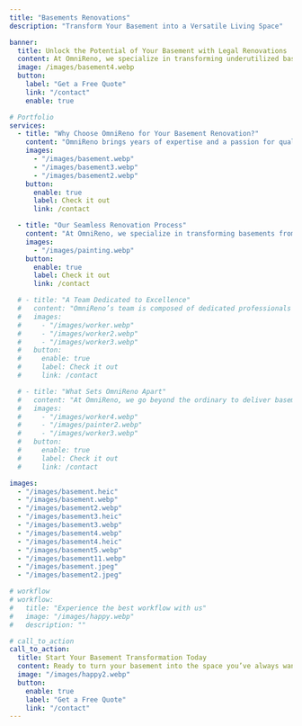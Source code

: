 ```yaml
---
title: "Basements Renovations"
description: "Transform Your Basement into a Versatile Living Space"

banner:
  title: Unlock the Potential of Your Basement with Legal Renovations
  content: At OmniReno, we specialize in transforming underutilized basements into vibrant, functional spaces that enhance your lifestyle. Whether you're envisioning a cozy family room, an inviting guest suite, a state-of-the-art home theater, or even a LEGAL RENTAL PROPERTY, our team blends exceptional craftsmanship with innovative designs. Let us help you create a basement that not only adds valuable square footage but also elevates the comfort and value of your home.
  image: /images/basement4.webp
  button:
    label: "Get a Free Quote"
    link: "/contact"
    enable: true

# Portfolio
services:
  - title: "Why Choose OmniReno for Your Basement Renovation?"
    content: "OmniReno brings years of expertise and a passion for quality to every basement renovation project. We understand that your basement holds untapped potential, and we’re here to help you make the most of it. From modern entertainment rooms to fully equipped guest apartments, we use premium materials and tailor every detail to your vision. Our goal is to deliver a beautiful, functional space that exceeds your expectations—on time and within budget."
    images:
      - "/images/basement.webp"
      - "/images/basement3.webp"
      - "/images/basement2.webp"
    button:
      enable: true
      label: Check it out
      link: /contact

  - title: "Our Seamless Renovation Process"
    content: "At OmniReno, we specialize in transforming basements from underutilized storage areas into vibrant, functional spaces that enhance your lifestyle. Whether you envision a new rental unit or a dream basement for your family and friends, we’re here to bring your ideas to life. Let us help you create a basement that not only adds valuable square footage but also elevates the comfort and value of your home."
    images:
      - "/images/painting.webp"
    button:
      enable: true
      label: Check it out
      link: /contact

  # - title: "A Team Dedicated to Excellence"
  #   content: "OmniReno’s team is composed of dedicated professionals who bring their expertise to every stage of your basement renovation. From creative designers who understand your vision to skilled craftsmen who bring it to life, our team works together seamlessly to deliver results that are both stunning and durable. Our collaborative approach ensures that every aspect of your renovation is handled with care, precision, and a commitment to exceeding your expectations."
  #   images:
  #     - "/images/worker.webp"
  #     - "/images/worker2.webp"
  #     - "/images/worker3.webp"
  #   button:
  #     enable: true
  #     label: Check it out
  #     link: /contact

  # - title: "What Sets OmniReno Apart"
  #   content: "At OmniReno, we go beyond the ordinary to deliver basement renovations that truly stand out. Our focus on integrity and customer satisfaction means we take the time to understand your needs and work tirelessly to bring your vision to life. We pride ourselves on our transparent communication, meticulous attention to detail, and unwavering commitment to quality. With OmniReno, your project is more than just another renovation—it's a partnership aimed at creating a space that enriches your home and your life."
  #   images:
  #     - "/images/worker4.webp"
  #     - "/images/painter2.webp"
  #     - "/images/worker3.webp"
  #   button:
  #     enable: true
  #     label: Check it out
  #     link: /contact

images:
  - "/images/basement.heic"
  - "/images/basement.webp"
  - "/images/basement2.webp"
  - "/images/basement3.heic"
  - "/images/basement3.webp"
  - "/images/basement4.webp"
  - "/images/basement4.heic"
  - "/images/basement5.webp"
  - "/images/basement11.webp"
  - "/images/basement.jpeg"
  - "/images/basement2.jpeg"

# workflow
# workflow:
#   title: "Experience the best workflow with us"
#   image: "/images/happy.webp"
#   description: ""

# call_to_action
call_to_action:
  title: Start Your Basement Transformation Today
  content: Ready to turn your basement into the space you’ve always wanted? Contact us for a free, no-obligation consultation, and let’s start planning your dream basement renovation!
  image: "/images/happy2.webp"
  button:
    enable: true
    label: "Get a Free Quote"
    link: "/contact"
---
```

